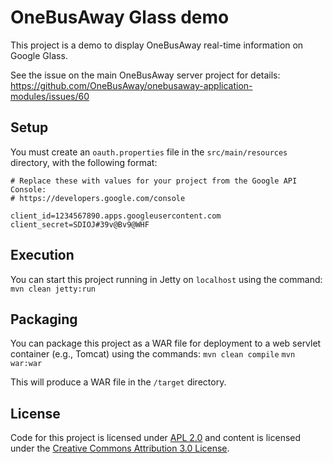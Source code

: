 OneBusAway Glass demo
========================

This project is a demo to display OneBusAway real-time information on Google Glass.

See the issue on the main OneBusAway server project for details:
https://github.com/OneBusAway/onebusaway-application-modules/issues/60

## Setup

You must create an `oauth.properties` file in the `src/main/resources` directory, with the following format:

~~~
# Replace these with values for your project from the Google API Console:
# https://developers.google.com/console

client_id=1234567890.apps.googleusercontent.com
client_secret=SDIOJ#39v@Bv9@WHF
~~~

## Execution

You can start this project running in Jetty on `localhost` using the command:
`mvn clean jetty:run`

## Packaging

You can package this project as a WAR file for deployment to a web servlet container (e.g., Tomcat) using the commands:
`mvn clean compile`
`mvn war:war`

This will produce a WAR file in the `/target` directory.

## License
Code for this project is licensed under [APL 2.0](http://www.apache.org/licenses/LICENSE-2.0.html)
and content is licensed under the
[Creative Commons Attribution 3.0 License](http://creativecommons.org/licenses/by/3.0/).

